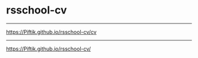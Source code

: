 # rsschool-cv
____
https://Piftik.github.io/rsschool-cv/cv
___
https://Piftik.github.io/rsschool-cv/
